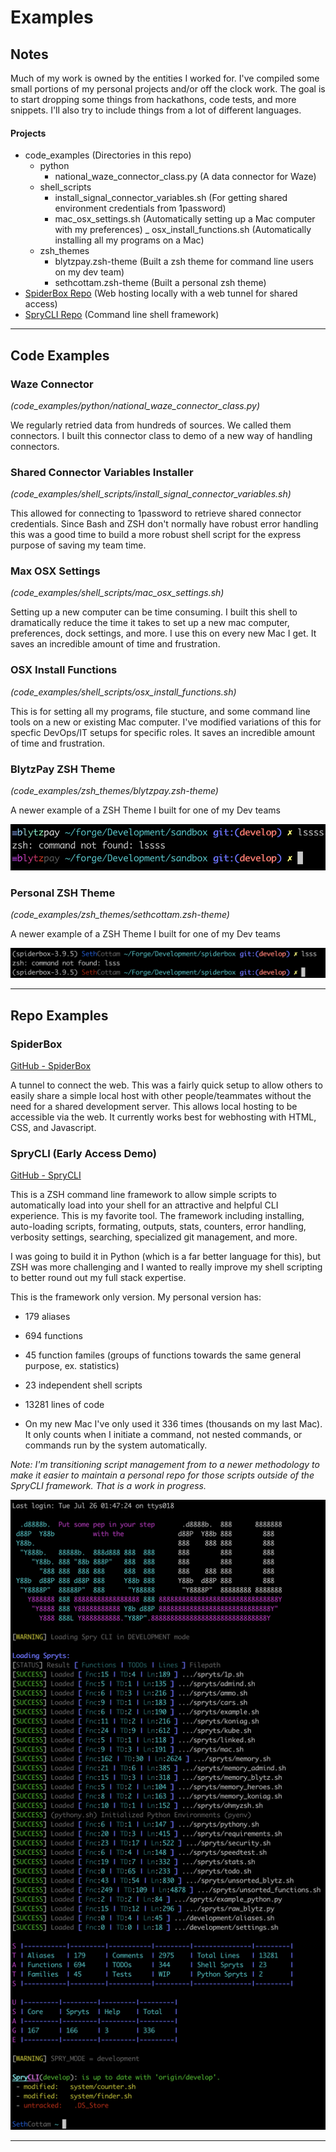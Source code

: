 # Examples

## Notes

Much of my work is owned by the entities I worked for. I've compiled some small portions of my personal projects and/or off the clock work. The goal is to start dropping some things from hackathons, code tests, and more snippets. I'll also try to include things from a lot of different languages.


#### Projects
  - code_examples (Directories in this repo)
    + python
      - national_waze_connector_class.py (A data connector for Waze)
    + shell_scripts
      - install_signal_connector_variables.sh (For getting shared environment credentials from 1password)
      - mac_osx_settings.sh (Automatically setting up a Mac computer with my preferences)
      _ osx_install_functions.sh (Automatically installing all my programs on a Mac)
    + zsh_themes
      - blytzpay.zsh-theme (Built a zsh theme for command line users on my dev team)
      - sethcottam.zsh-theme (Built a personal zsh theme)
  - [SpiderBox Repo](https://github.com/SethCottam/SpiderBox) (Web hosting locally with a web tunnel for shared access)
  - [SpryCLI Repo](https://github.com/SethCottam/SpryCLI_early_access) (Command line shell framework)



---

## Code Examples

### Waze Connector
  _(code_examples/python/national_waze_connector_class.py)_

  We regularly retried data from hundreds of sources. We called them connectors. I built this connector class to demo of a new way of handling connectors.

### Shared Connector Variables Installer
  _(code_examples/shell_scripts/install_signal_connector_variables.sh)_

  This allowed for connecting to 1password to retrieve shared connector credentials. Since Bash and ZSH don't normally have robust error handling this was a good time to build a more robust shell script for the express purpose of saving my team time.

### Max OSX Settings
  _(code_examples/shell_scripts/mac_osx_settings.sh)_

  Setting up a new computer can be time consuming. I built this shell to dramatically reduce the time it takes to set up a new mac computer, preferences, dock settings, and more. I use this on every new Mac I get. It saves an incredible amount of time and frustration.
  
### OSX Install Functions
  _(code_examples/shell_scripts/osx_install_functions.sh)_

  This is for setting all my programs, file stucture, and some command line tools on a new or existing Mac computer. I've modified variations of this for specfic DevOps/IT setups for specific roles. It saves an incredible amount of time and frustration.

### BlytzPay ZSH Theme
  _(code_examples/zsh_themes/blytzpay.zsh-theme)_

  A newer example of a ZSH Theme I built for one of my Dev teams

  ![SpryCLI Autoloading Development Mode](https://github.com/sethcottam/code_examples/blob/main/screenshots/blytzpay.zsh-theme.png?raw=true)

### Personal ZSH Theme
  _(code_examples/zsh_themes/sethcottam.zsh-theme)_

  A newer example of a ZSH Theme I built for one of my Dev teams

  ![SpryCLI Autoloading Development Mode](https://github.com/sethcottam/code_examples/blob/main/screenshots/sethcottam.zsh-theme.png?raw=true)

---

## Repo Examples

### SpiderBox
  [GitHub - SpiderBox](https://github.com/SethCottam/SpiderBox)

  A tunnel to connect the web. This was a fairly quick setup to allow others to easily share a simple local host with other people/teammates without the need for a shared development server. This allows local hosting to be accessible via the web. It currently works best for webhosting with HTML, CSS, and Javascript.

### SpryCLI (Early Access Demo)
  [GitHub - SpryCLI](https://github.com/SethCottam/SpryCLI_early_access)

  This is a ZSH command line framework to allow simple scripts to automatically load into your shell for an attractive and helpful CLI experience. This is my favorite tool. The framework including installing, auto-loading scripts, formating, outputs, stats, counters, error handling, verbosity settings, searching, specialized git management, and more.

  I was going to build it in Python (which is a far better language for this), but ZSH was more challenging and I wanted to really improve my shell scripting to better round out my full stack expertise.

  This is the framework only version. My personal version has:
  - 179 aliases
  - 694 functions
  - 45 function familes (groups of functions towards the same general purpose, ex. statistics)
  - 23 independent shell scripts
  - 13281 lines of code

  - On my new Mac I've only used it 336 times (thousands on my last Mac). It only counts when I initiate a command, not nested commands, or commands run by the system automatically.

  _Note: I'm transitioning script management from to a newer methodology to make it easier to maintain a personal repo for those scripts outside of the SpryCLI framework. That is a work in progress._

  ![SpryCLI Autoloading Development Mode](https://github.com/sethcottam/code_examples/blob/main/screenshots/SpryCLI-autoloading-development-mode.png?raw=true)


---